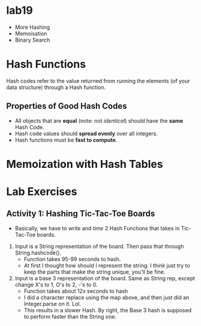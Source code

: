 lab19
===

* More Hashing
* Memoisation
* Binary Search

# Hash Functions
Hash codes refer to the value returned from running the elements (of your
data structure) through a Hash function.

## Properties of Good Hash Codes
* All objects that are **equal** (note: not *identical*) should have the
**same** Hash Code.
* Hash code values should **spread evenly** over all integers.
* Hash functions must be **fast to compute**.

# Memoization with Hash Tables

# Lab Exercises
## Activity 1: Hashing Tic-Tac-Toe Boards
* Basically, we have to *write* and *time* 2 Hash Functions that takes in
Tic-Tac-Toe boards.
1. Input is a String representation of the board. Then pass that
through String.hashcode().
    * Function takes 95-99 seconds to hash.
    * At first I thought how should I represent the string. I think
    just try to keep the parts that make the string unique, you'll
    be fine.
2. Input is a base 3 representation of the board. Same as String rep,
except change X's to 1, O's to 2, -'s to 0.
    * Function takes about 12x seconds to hash
    * I did a character replace using the map above, and then just
    did an Integer.parse on it. Lol.
    * This results in a slower Hash. By right, the Base 3 hash is
    supposed to perform faster than the String one.
